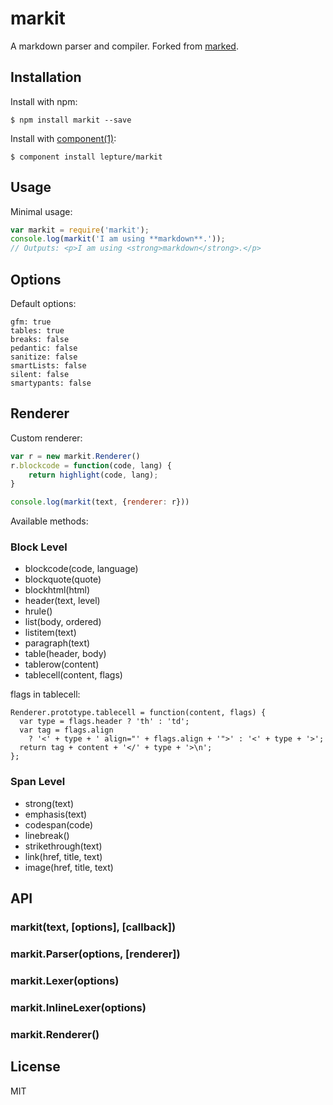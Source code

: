 # markit

A markdown parser and compiler. Forked from [marked](https://github.com/chjj/marked).

## Installation

Install with npm:

    $ npm install markit --save

Install with [component(1)](http://component.io):

    $ component install lepture/markit

## Usage

Minimal usage:

```javascript
var markit = require('markit');
console.log(markit('I am using **markdown**.'));
// Outputs: <p>I am using <strong>markdown</strong>.</p>
```

## Options

Default options:

    gfm: true
    tables: true
    breaks: false
    pedantic: false
    sanitize: false
    smartLists: false
    silent: false
    smartypants: false

## Renderer

Custom renderer:

```javascript
var r = new markit.Renderer()
r.blockcode = function(code, lang) {
    return highlight(code, lang);
}

console.log(markit(text, {renderer: r}))
```

Available methods:

### Block Level

- blockcode(code, language)
- blockquote(quote)
- blockhtml(html)
- header(text, level)
- hrule()
- list(body, ordered)
- listitem(text)
- paragraph(text)
- table(header, body)
- tablerow(content)
- tablecell(content, flags)

flags in tablecell:

```
Renderer.prototype.tablecell = function(content, flags) {
  var type = flags.header ? 'th' : 'td';
  var tag = flags.align
    ? '<' + type + ' align="' + flags.align + '">' : '<' + type + '>';
  return tag + content + '</' + type + '>\n';
};
```

### Span Level

- strong(text)
- emphasis(text)
- codespan(code)
- linebreak()
- strikethrough(text)
- link(href, title, text)
- image(href, title, text)

## API

### markit(text, [options], [callback])

### markit.Parser(options, [renderer])

### markit.Lexer(options)

### markit.InlineLexer(options)

### markit.Renderer()

## License

MIT
